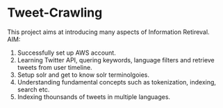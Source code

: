 # Tweet-Crawling

This project aims at introducing many aspects of Information Retireval.<br/>
AIM:<br/>
1. Successfully set up AWS account.<br/>
2. Learning Twitter API, quering keywords, language filters and retrieve tweets from user timeline.<br/>
3. Setup solr and get to know solr terminolgoies.<br/>
4. Understanding fundamental concepts such as tokenization, indexing, search etc.<br/>
5. Indexing thounsands of tweets in multiple languages.<br/>

